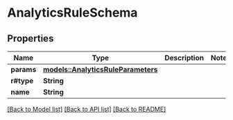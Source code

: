 # AnalyticsRuleSchema

## Properties

Name | Type | Description | Notes
------------ | ------------- | ------------- | -------------
**params** | [**models::AnalyticsRuleParameters**](AnalyticsRuleParameters.md) |  | 
**r#type** | **String** |  | 
**name** | **String** |  | 

[[Back to Model list]](../README.md#documentation-for-models) [[Back to API list]](../README.md#documentation-for-api-endpoints) [[Back to README]](../README.md)


